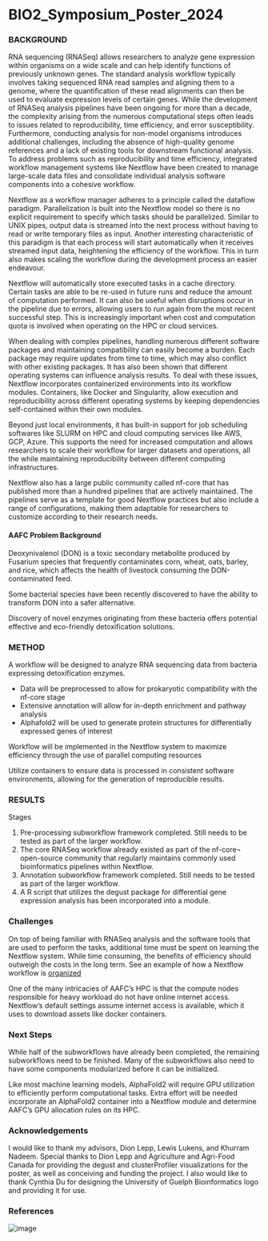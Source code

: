 # BIO2_Symposium_Poster_2024
### BACKGROUND

RNA sequencing (RNASeq) allows researchers to analyze gene expression within organisms on a wide scale and can help identify functions of previously unknown genes. The standard analysis workflow typically involves taking sequenced RNA read samples and aligning them to a genome, where the quantification of these read alignments can then be used to evaluate expression levels of certain genes. While the development of RNASeq analysis pipelines have been ongoing for more than a decade, the complexity arising from the numerous computational steps often leads to issues related to reproducibility, time efficiency, and error susceptibility. Furthermore, conducting analysis for non-model organisms introduces additional challenges, including the absence of high-quality genome references and a lack of existing tools for downstream functional analysis. To address problems such as reproducibility and time efficiency, integrated workflow management systems like Nextflow have been created to manage large-scale data files and consolidate individual analysis software components into a cohesive workflow.


Nextflow as a workflow manager adheres to a principle called the dataflow paradigm. Parallelization is built into the Nextflow model so there is no explicit requirement to specify which tasks should be parallelized. Similar to UNIX pipes, output data is streamed into the next process without having to read or write temporary files as input. Another interesting characteristic of this paradigm is that each process will start automatically when it receives streamed input data, heightening the efficiency of the workflow. This in turn also makes scaling the workflow during the development process an easier endeavour. 


Nextflow will automatically store executed tasks in a cache directory. Certain tasks are able to be re-used in future runs and reduce the amount of computation performed. It can also be useful when disruptions occur in the pipeline due to errors, allowing users to run again from the most recent successful step. This is increasingly important when cost and computation quota is involved when operating on the HPC or cloud services.


When dealing with complex pipelines, handling numerous different software packages and maintaining compatibility can easily become a burden. Each package may require updates from time to time, which may also conflict with other existing packages. It has also been shown that different operating systems can influence analysis results. To deal with these issues, Nextflow incorporates containerized environments into its workflow modules. Containers, like Docker and Singularity, allow execution and reproducibility across different operating systems by keeping dependencies self-contained within their own modules. 


Beyond just local environments, it has built-in support for job scheduling softwares like SLURM on HPC and cloud computing services like AWS, GCP, Azure. This supports the need for increased computation and allows researchers to scale their workflow for larger datasets and operations, all the while maintaining reproducibility between different computing infrastructures.


Nextflow also has a large public community called nf-core that has published more than a hundred pipelines that are actively maintained. The pipelines serve as a template for good Nextflow practices but also include a range of configurations, making them adaptable for researchers to customize according to their research needs. 


#### AAFC Problem Background

Deoxynivalenol (DON) is a toxic secondary metabolite produced by Fusarium species that frequently contaminates corn, wheat, oats, barley, and rice, which affects the health of livestock consuming the DON-contaminated feed. 


Some bacterial species have been recently discovered to have the ability to transform DON into a safer alternative. 


Discovery of novel enzymes originating from these bacteria offers potential effective and eco-friendly detoxification solutions.
### METHOD
A workflow will be designed to analyze RNA sequencing data from bacteria expressing detoxification enzymes.
- Data will be preprocessed to allow for prokaryotic compatibility with the nf-core stage
- Extensive annotation will allow for in-depth enrichment and pathway analysis
- Alphafold2 will be used to generate protein structures for differentially expressed genes of interest


Workflow will be implemented in the Nextflow system to maximize efficiency through the use of parallel computing resources


Utilize containers to ensure data is processed in consistent software environments, allowing for the generation of reproducible results. 


### RESULTS
Stages
1.	Pre-processing subworkflow framework completed. Still needs to be tested as part of the larger workflow.
2.	The core RNASeq workflow already existed as part of the nf-core¬ open-source community that regularly maintains commonly used bioinformatics pipelines within Nextflow. 
3.	Annotation subworkflow framework completed. Still needs to be tested as part of the larger workflow.
4.	A R script that utilizes the degust package for differential gene expression analysis has been incorporated into a module.


### Challenges
On top of being familiar with RNASeq analysis and the software tools that are used to perform the tasks, additional time must be spent on learning the Nextflow system. While time consuming, the benefits of efficiency should outweigh the costs in the long term. See an example of how a Nextflow workflow is [organized](https://github.com/nf-core/rnaseq)


One of the many intricacies of AAFC’s HPC is that the compute nodes responsible for heavy workload do not have online internet access. Nextflow’s default settings assume internet access is available, which it uses to download assets like docker containers.
### Next Steps
While half of the subworkflows have already been completed, the remaining subworkflows need to be finished. Many of the subworkflows also need to have some components modularized before it can be initialized.

Like most machine learning models, AlphaFold2 will require GPU utilization to efficiently perform computational tasks. Extra effort will be needed incorporate an AlphaFold2 container into a Nextflow module and determine AAFC’s GPU allocation rules on its HPC.

### Acknowledgements
I would like to thank my advisors, Dion Lepp, Lewis Lukens, and Khurram Nadeem. Special thanks to Dion Lepp and Agriculture and Agri-Food Canada for providing the degust and clusterProfiler visualizations for the poster, as well as conceiving and funding the project. I also would like to thank Cynthia Du for designing the University of Guelph Bioinformatics logo and providing it for use.

### References

![image](https://github.com/user-attachments/assets/c2b04560-5114-4a2c-bbea-44a39e9d74d1)
